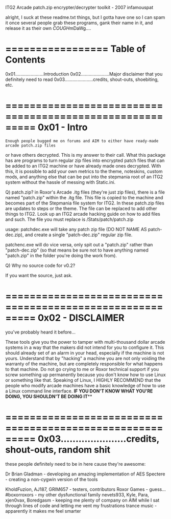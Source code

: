 ITG2 Arcade patch.zip encrypter/decrypter toolkit - 2007 infamouspat



alright, I suck at these readme.txt things, but I gotta have one so I can spam it
once several people grab these programs, gank their name in it, and release
it as their own *COUGH*mDaWg....


=================
Table of Contents
=================

0x01......................Introduction
0x02......................Major disclaimer that you definitely need to read
0x03......................credits, shout-outs, shoebiting, etc.


=========================================================
0x01 - Intro
=========================================================

	Enough people bugged me on forums and AIM to either have ready-made arcade patch.zip files
or have others decrypted.  This is my answer to their call.  What this package 
has are programs to turn regular zip files into encrypted patch files that can be added to
an ITG2 machine or have already made ones decrypted.  With this, it is possible to add your own
metrics to the theme, noteskins, custom mods, and anything else that can be put into the stepmania
root of an ITG2 system without the hassle of messing with Static.ini.

Q) patch.zip?
	in Roxor's Arcade .itg files (they're just zip files), there is a file named "patch.zip"
within the .itg file.  This file is copied to the machine and becomes
part of the Stepmania file system for ITG2.  In these patch.zip files are updates to steps or the
theme.  The file can be replaced to add other things to ITG2.  Look up an ITG2 arcade hacking 
guide on how to add files and such.  The file you must replace is /Stats/patch/patch.zip

usage: patchdec.exe will take any patch zip file (DO NOT NAME AS patch-dec.zip), and create a single
"patch-dec.zip" regular zip file.

patchenc.exe will do vice versa, only spit out a "patch.zip" rather than "patch-dec.zip" (so that
means be sure not to have anything named "patch.zip" in the folder you're doing the work from).

Q) Why no source code for v0.2?

If you want the source, just ask.


=========================================================
0x02 - DISCLAIMER
=========================================================

you've probably heard it before...

These tools give you the power to tamper with multi-thousand dollar arcade systems in a way
that the makers did not intend for you to configure it.  This should
already set of an alarm in your head, especially if the machine is not yours.  Understand that by
"hacking" a machine you are not only voiding the warranty of the machine, but are completely
responsible for what happens to that machine.  Do not go crying to me or Roxor technical support
if you screw something up permanently because you don't know how to use Linux or something like 
that.  Speaking of Linux, I HIGHLY RECOMMEND that the people who modify arcade machines have
a basic knowledge of how to use a Linux command line interface.  ******IF YOU DON'T KNOW WHAT
YOU'RE DOING, YOU SHOULDN'T BE DOING IT********

=========================================================
0x03......................credits, shout-outs, random shit
=========================================================

these people definitely need to be in here cause they're awesome:

Dr Brian Gladman - developing an amazing implementation of AES
Spectere - creating a non-cygwin version of the tools

KholdFuzion, AJ187, GRIM657 - testers, contributors
Roxor Games - guess...
#boxorroxors - my other dysfunctional family
nevets933, Kyle, Para, xjen0vax, Boredgasm - keeping me plenty of company on AIM while I sat through lines of code
		and letting me vent my frustrations
trance music - apparently it makes me feel smarter

